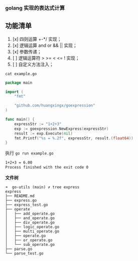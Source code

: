 ### golang 实现的表达式计算

## 功能清单

1. [x] 四则运算 +-*/ 实现；
2. [x] 逻辑运算 and or && || 实现；
3. [x] 参数传递；
4. [ ] 逻辑运算符 > >= < <= ! 实现；
5. [ ] 自定义方法注入；

`cat example.go`

```go
package main

import (
	"fmt"

	"github.com/huangxingx/goexpression"
)

func main() {
	expressStr := "1+2+3"
	exp := goexpression.NewExpress(expressStr)
	result := exp.Execute(nil)
	fmt.Printf("%s = %.2f", expressStr, result.(float64))
}
```

执行 `go run example.go`

```bash
1+2+3 = 6.00
Process finished with the exit code 0
```

**文件树**

```shell
➜  go-utils (main) ✗ tree express              
express
├── README.md
├── express.go
├── express_test.go
├── operate
│   ├── add_operate.go
│   ├── and_operate.go
│   ├── div_operate.go
│   ├── logic_operate.go
│   ├── multi_operate.go
│   ├── operate.go
│   ├── or_operate.go
│   └── sub_operate.go
├── parse.go
└── parse_test.go
```